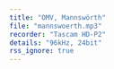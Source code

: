 ```yaml
---
title: "OMV, Mannswörth"
file: "mannswoerth.mp3"
recorder: "Tascam HD-P2"
details: "96kHz, 24bit"
rss_ignore: true
---
```

